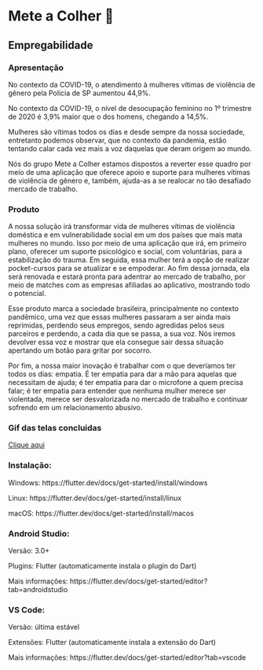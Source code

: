 # Mete a Colher 🥄

## Empregabilidade

### Apresentação

No contexto da COVID-19, o atendimento à mulheres vítimas de violência de gênero pela Polícia de SP aumentou 44,9%. 

No contexto da COVID-19, o nível de desocupação feminino no 1º trimestre de 2020 é 3,9% maior que o dos homens, chegando a 14,5%. 

Mulheres são vítimas todos os dias e desde sempre da nossa sociedade, entretanto podemos observar, que no contexto da pandemia, estão tentando calar cada vez mais a voz daquelas que deram origem ao mundo.

Nós do grupo Mete a Colher estamos dispostos a reverter esse quadro por meio de uma aplicação que oferece apoio e suporte para mulheres vítimas de violência de gênero e, também, ajuda-as a se realocar no tão desafiado mercado de trabalho. 

### Produto

A nossa solução irá transformar vida de mulheres vítimas de violência doméstica e em vulnerabilidade social em um dos países que mais mata mulheres no mundo. Isso por meio de uma aplicação que irá, em primeiro plano, oferecer um suporte psicológico e social, com voluntárias, para a estabilização do trauma. Em seguida, essa mulher terá a opção de realizar pocket-cursos para se atualizar e se empoderar. Ao fim dessa jornada, ela será renovada e estará pronta para adentrar ao mercado de trabalho, por meio de matches com as empresas afiliadas ao aplicativo, mostrando todo o potencial.

Esse produto marca a sociedade brasileira, principalmente no contexto pandêmico, uma vez que essas mulheres passaram a ser ainda mais reprimidas, perdendo seus empregos, sendo agredidas pelos seus parceiros e perdendo, a cada dia que se passa, a sua voz. Nós iremos devolver essa voz e mostrar que ela consegue sair dessa situação apertando um botão para gritar por socorro. 

Por fim, a nossa maior inovação é trabalhar com o que deveríamos ter todos os dias: empatia. É ter empatia para dar a mão para aquelas que necessitam de ajuda; é ter empatia para dar o microfone a quem precisa falar; é ter empatia para entender que nenhuma mulher merece ser 
violentada, merece ser desvalorizada no mercado de trabalho e continuar sofrendo em um relacionamento abusivo.


### Gif das telas concluidas


<a href="https://imgflip.com/gif/42pmp1">Clique aqui</a>


### Instalação:

<p>Windows: https://flutter.dev/docs/get-started/install/windows</p>
<p>Linux: https://flutter.dev/docs/get-started/install/linux</p>
<p>macOS: https://flutter.dev/docs/get-started/install/macos</p>

### Android Studio:

<p>Versão: 3.0+</P>
<p>Plugins: Flutter (automaticamente instala o plugin do Dart)</P>
<p>Mais informações: https://flutter.dev/docs/get-started/editor?tab=androidstudio</P>

### VS Code:

<p>Versão: última estável</P>
<p>Extensões: Flutter (automaticamente instala a extensão do Dart)</P>
<p>Mais informações: https://flutter.dev/docs/get-started/editor?tab=vscode</P>
